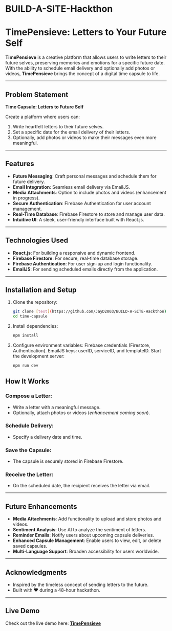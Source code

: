 # BUILD-A-SITE-Hackthon

# TimePensieve: Letters to Your Future Self

**TimePensieve** is a creative platform that allows users to write letters to their future selves, preserving memories and emotions for a specific future date. With the ability to schedule email delivery and optionally add photos or videos, **TimePensieve** brings the concept of a digital time capsule to life.

---

## Problem Statement

**Time Capsule: Letters to Future Self**

Create a platform where users can:
1. Write heartfelt letters to their future selves.
2. Set a specific date for the email delivery of their letters.
3. Optionally, add photos or videos to make their messages even more meaningful.

---

## Features

- **Future Messaging**: Craft personal messages and schedule them for future delivery.
- **Email Integration**: Seamless email delivery via EmailJS.
- **Media Attachments**: Option to include photos and videos (enhancement in progress).
- **Secure Authentication**: Firebase Authentication for user account management.
- **Real-Time Database**: Firebase Firestore to store and manage user data.
- **Intuitive UI**: A sleek, user-friendly interface built with React.js.

---

## Technologies Used

- **React.js**: For building a responsive and dynamic frontend.
- **Firebase Firestore**: For secure, real-time database storage.
- **Firebase Authentication**: For user sign-up and login functionality.
- **EmailJS**: For sending scheduled emails directly from the application.

---

## Installation and Setup

1. Clone the repository:
   ```bash
   git clone [text](https://github.com/JayD2003/BUILD-A-SITE-Hackthon)
   cd time-capsule

2. Install dependencies:
    ```bash
    npm install

3. Configure environment variables:
    Firebase credentials (Firestore, Authentication).
    EmailJS keys: userID, serviceID, and templateID.
    Start the development server:
    ```bash
    npm run dev

## How It Works

### Compose a Letter:
- Write a letter with a meaningful message.
- Optionally, attach photos or videos (*enhancement coming soon*).

### Schedule Delivery:
- Specify a delivery date and time.

### Save the Capsule:
- The capsule is securely stored in Firebase Firestore.

### Receive the Letter:
- On the scheduled date, the recipient receives the letter via email.

---

## Future Enhancements

- **Media Attachments**: Add functionality to upload and store photos and videos.
- **Sentiment Analysis**: Use AI to analyze the sentiment of letters.
- **Reminder Emails**: Notify users about upcoming capsule deliveries.
- **Enhanced Capsule Management**: Enable users to view, edit, or delete saved capsules.
- **Multi-Language Support**: Broaden accessibility for users worldwide.

---

## Acknowledgments

- Inspired by the timeless concept of sending letters to the future.
- Built with ❤️ during a 48-hour hackathon.

---

## Live Demo

Check out the live demo here: **[TimePensieve](https://time-capsule-45314.web.app/)**

